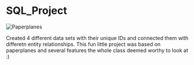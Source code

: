 # SQL_Project

![Paperplanes](.images/paperplanes.jpg)

Created 4 different data sets with their unique IDs and connected them with differetn entity relationships.
This fun little project was based on paperplanes and several features the whole class deemed worthy to look at :)
